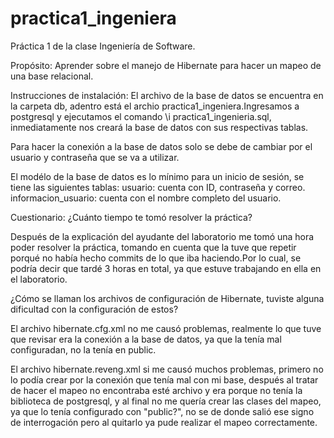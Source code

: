 # practica1_ingeniera
Práctica 1 de la clase Ingeniería de Software.

Propósito: Aprender sobre el manejo de Hibernate para hacer un mapeo de una base relacional.

Instrucciones de instalación: El archivo de la base de datos se encuentra en la carpeta db, 
adentro está el archio practica1_ingeniera.Ingresamos a postgresql y ejecutamos el comando \i practica1_ingenieria.sql,
inmediatamente nos creará la base de datos con sus respectivas tablas.

Para hacer la conexión a la base de datos solo se debe de cambiar por el usuario y contraseña que se va a utilizar.

El modélo de la base de datos es lo mínimo para un inicio de sesión, se tiene las siguientes tablas:
usuario: cuenta con ID, contraseña y correo.
informacion_usuario: cuenta con el nombre completo del usuario.

Cuestionario:
¿Cuánto tiempo te tomó resolver la práctica?

Después de la explicación del ayudante del laboratorio me tomó una hora poder resolver la práctica, tomando en cuenta que
la tuve que repetir porqué no había hecho commits de lo que iba haciendo.Por lo cual, se podría decir que tardé 3 horas en total,
ya que estuve trabajando en ella en el laboratorio.

¿Cómo se llaman los archivos de configuración de Hibernate, tuviste alguna dificultad con la configuración de estos?

El archivo hibernate.cfg.xml no me causó problemas, realmente lo que tuve que revisar era la conexión a la base de datos, ya que la 
tenía mal configuradan, no la tenía en public.

El archivo hibernate.reveng.xml si me causó muchos problemas, primero no lo podía crear por la conexión que tenía mal con mi base,
después al tratar de hacer el mapeo no encontraba esté archivo y era porque no tenía la biblioteca de postgresql, y al final no me
quería crear las clases del mapeo, ya que lo tenía configurado con "public?", no se de donde salió ese signo de interrogación pero 
al quitarlo ya pude realizar el mapeo correctamente.

